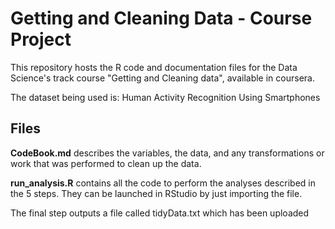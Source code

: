 # Getting and Cleaning Data - Course Project
This repository hosts the R code and documentation files for the Data Science's track course "Getting and Cleaning data", available in coursera.

The dataset being used is: Human Activity Recognition Using Smartphones

## Files
**CodeBook.md** describes the variables, the data, and any transformations or work that was performed to clean up the data.

**run_analysis.R** contains all the code to perform the analyses described in the 5 steps. They can be launched in RStudio by just importing the file.

The final step outputs a file called tidyData.txt which has been uploaded

